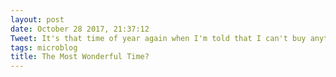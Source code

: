 ```yaml
---
layout: post
date: October 28 2017, 21:37:12
Tweet: It's that time of year again when I'm told that I can't buy anything for myself because "someone might get it for you"... that never seems to pan out.
tags: microblog
title: The Most Wonderful Time?
---
```




